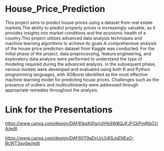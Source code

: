 # House_Price_Prediction
This project aims to predict house prices using a dataset from real estate markets,The ability to predict property prices is increasingly valuable, as it provides insights into market conditions and the economic health of a country.This project utilizes advanced data analysis techniques and machine learning algorithms to achieve its goals.A comprehensive analysis of the house price prediction dataset from Kaggle was conducted. For the initial phase of the project, data preprocessing, feature engineering, and exploratory data analysis were performed to understand the type of modeling required during the advanced analysis. In the subsequent phase, various models were developed and evaluated using both R and Python programming languages, with XGBoost identified as the most effective machine learning model for predicting house prices. Challenges such as the presence of outliers and multicollinearity were addressed through appropriate remedies throughout the analysis.

# Link for the Presentations

https://www.canva.com/design/DAF81esKt0g/nXHb9WBQJFJFCbPmRtbCUA/edit

https://www.canva.com/design/DAF60T9aDyU/cS4lSJsENEsO-BcWT3gydw/edit





